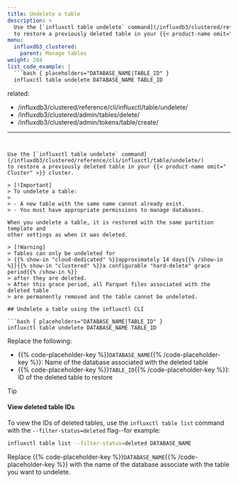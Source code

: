 ```yaml
---
title: Undelete a table
description: >
  Use the [`influxctl table undelete` command](/influxdb3/clustered/reference/cli/influxctl/table/undelete/)
  to restore a previously deleted table in your {{< product-name omit=" Cluster" >}} cluster.
menu:
  influxdb3_clustered:
    parent: Manage tables
weight: 204
list_code_example: |
  ```bash { placeholders="DATABASE_NAME|TABLE_ID" }
  influxctl table undelete DATABASE_NAME TABLE_ID
  ```
related:
  - /influxdb3/clustered/reference/cli/influxctl/table/undelete/
  - /influxdb3/clustered/admin/tables/delete/
  - /influxdb3/clustered/admin/tokens/table/create/
---
```


Use the [`influxctl table undelete` command](/influxdb3/clustered/reference/cli/influxctl/table/undelete/)
to restore a previously deleted table in your {{< product-name omit=" Cluster" >}} cluster.

> [!Important]
> To undelete a table:
> 
> - A new table with the same name cannot already exist.
> - You must have appropriate permissions to manage databases.

When you undelete a table, it is restored with the same partition template and
other settings as when it was deleted.

> [!Warning]
> Tables can only be undeleted for
> {{% show-in "cloud-dedicated" %}}approximately 14 days{{% /show-in %}}{{% show-in "clustered" %}}a configurable "hard-delete" grace period{{% /show-in %}}
> after they are deleted.
> After this grace period, all Parquet files associated with the deleted table
> are permanently removed and the table cannot be undeleted.

## Undelete a table using the influxctl CLI

```bash { placeholders="DATABASE_NAME|TABLE_ID" }
influxctl table undelete DATABASE_NAME TABLE_ID
```

Replace the following:

- {{% code-placeholder-key %}}`DATABASE_NAME`{{% /code-placeholder-key %}}:
  Name of the database associated with the deleted table
- {{% code-placeholder-key %}}`TABLE_ID`{{% /code-placeholder-key %}}:
  ID of the deleted table to restore

> [!Tip]
> #### View deleted table IDs
>
> To view the IDs of deleted tables, use the `influxctl table list` command with
> the `--filter-status=deleted` flag--for example:
>
> <!--pytest.mark.skip-->
> 
> ```bash {placeholders="DATABASE_NAME" }
> influxctl table list --filter-status=deleted DATABASE_NAME
> ```
>
> Replace {{% code-placeholder-key %}}`DATABASE_NAME`{{% /code-placeholder-key %}}
> with the name of the database associate with the table you want to undelete.
